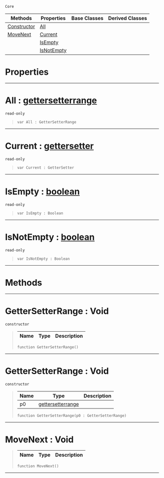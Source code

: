  `Core`

|Methods|Properties|Base Classes|Derived Classes|
|---|---|---|---|
|[ Constructor](https://github.com/zeroengineteam/ZeroDocs/blob/master/code_reference/zilch_base_types/gettersetterrange.markdown#gettersetterrange-void)|[ All](https://github.com/zeroengineteam/ZeroDocs/blob/master/code_reference/zilch_base_types/gettersetterrange.markdown#all-zero-engine-document)| | |
|[ MoveNext](https://github.com/zeroengineteam/ZeroDocs/blob/master/code_reference/zilch_base_types/gettersetterrange.markdown#movenext-void)|[ Current](https://github.com/zeroengineteam/ZeroDocs/blob/master/code_reference/zilch_base_types/gettersetterrange.markdown#current-zero-engine-docu)| | |
| |[ IsEmpty](https://github.com/zeroengineteam/ZeroDocs/blob/master/code_reference/zilch_base_types/gettersetterrange.markdown#isempty-zero-engine-docu)| | |
| |[ IsNotEmpty](https://github.com/zeroengineteam/ZeroDocs/blob/master/code_reference/zilch_base_types/gettersetterrange.markdown#isnotempty-zero-engine-d)| | |


 #  Properties


---  
 #  All : [gettersetterrange](https://github.com/zeroengineteam/ZeroDocs/blob/master/code_reference/zilch_base_types/gettersetterrange.markdown)

 `read-only`

> 
> ``` lang=cpp, name=Zilch
> var All : GetterSetterRange


---  
 #  Current : [gettersetter](https://github.com/zeroengineteam/ZeroDocs/blob/master/code_reference/zilch_base_types/gettersetter.markdown)

 `read-only`

> 
> ``` lang=cpp, name=Zilch
> var Current : GetterSetter


---  
 #  IsEmpty : [boolean](https://github.com/zeroengineteam/ZeroDocs/blob/master/code_reference/zilch_base_types/boolean.markdown)

 `read-only`

> 
> ``` lang=cpp, name=Zilch
> var IsEmpty : Boolean


---  
 #  IsNotEmpty : [boolean](https://github.com/zeroengineteam/ZeroDocs/blob/master/code_reference/zilch_base_types/boolean.markdown)

 `read-only`

> 
> ``` lang=cpp, name=Zilch
> var IsNotEmpty : Boolean


---  
 #  Methods


---  
 #  GetterSetterRange : Void

 `constructor`

> 
> |Name|Type|Description|
> |---|---|---|
> ``` lang=cpp, name=Zilch
> function GetterSetterRange()
> ``` 


---  
 #  GetterSetterRange : Void

 `constructor`

> 
> |Name|Type|Description|
> |---|---|---|
> |p0|[gettersetterrange](https://github.com/zeroengineteam/ZeroDocs/blob/master/code_reference/zilch_base_types/gettersetterrange.markdown)| |
> ``` lang=cpp, name=Zilch
> function GetterSetterRange(p0 : GetterSetterRange)
> ``` 


---  
 #  MoveNext : Void

> 
> |Name|Type|Description|
> |---|---|---|
> ``` lang=cpp, name=Zilch
> function MoveNext()
> ``` 


---  
 

 
